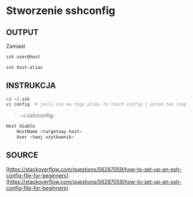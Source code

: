 # Stworzenie sshconfig

## OUTPUT

Zamiast

```bash
ssh user@host
```

```bash
ssh host-alias
```

## INSTRUKCJA

```bash
cd ~/.ssh
vi config  # jesli nie ma tego pliku to touch config i potem ten step
```

> ~/.ssh/config:

```bash
Host diablo
    HostName <targetowy host>
    User <twoj uzytkownik>
```

## SOURCE

[https://stackoverflow.com/questions/56287059/how-to-set-up-an-ssh-config-file-for-beginners](https://stackoverflow.com/questions/56287059/how-to-set-up-an-ssh-config-file-for-beginners)
